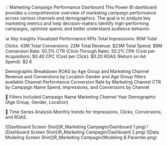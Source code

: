 💡 Marketing Campaign Performance Dashboard
This Power BI dashboard provides a comprehensive overview of marketing campaign performance across various channels and demographics. The goal is to analyze key marketing metrics and help decision-makers identify high-performing campaigns, optimize spend, and better understand audience behavior.

📊 Key Insights Visualized
Performance KPIs
Total Impressions: 85M
Total Clicks: 43M
Total Conversions: 22M
Total Revenue: $23M
Total Spend: $9M
Conversion Rate: 50.3%
CTR (Click-Through Rate): 50.2%
CPA (Cost per Acquisition): $0.40
CPC (Cost per Click): $0.20
ROAS (Return on Ad Spend): $2.6

Demographic Breakdown
ROAS by Age Group and Marketing Channel
Revenue and Conversions by Location
Gender and Age Group filters available
Channel Performance
Conversion Rate by Marketing Channel
CTR by Campaign Name
Spend, Impressions, and Conversions by Channel

🧭 Filters Included
Campaign Name
Marketing Channel
Year
Demographic (Age Group, Gender, Location)

📅 Time Series Analysis
Monthly trends for Impressions, Clicks, Conversions, and ROAS.

![Dashboard Screen Shot](R_Marketing Campagin/Dashboard 1.png)
![Dashboard Screen Shot](R_Marketing Campagin/Dashboard 2.png)
![Data Modeling Screen Shot](R_Marketing Campagin/Modeling & Paramter.png)
